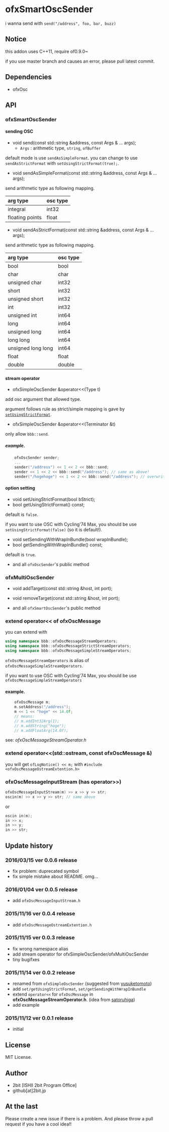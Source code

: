 # ofxSmartOscSender

i wanna send with `send("/address", foo, bar, buzz)`

## Notice

this addon uses C++11, require of0.9.0~

if you use master branch and causes an error, please pull latest commit.

## Dependencies

* ofxOsc

## API

### ofxSmartOscSender

#### sending OSC

* void send(const std::string &address, const Args & ... args);
	* `Args` : arithmetic type, `string`, `ofBuffer`

default mode is use `sendAsSimpleFormat`.
you can change to use `sendAsStrictFormat` with `setUsingStrictFormat(true);`.

* void sendAsSimpleFormat(const std::string &address, const Args & ... args);

send arithmetic type as following mapping.

| arg type        | osc type |
|:----            |:----     |
| integral        | int32    |
| floating points | float    |

* void sendAsStrictFormat(const std::string &address, const Args & ... args);

send arithmetic type as following mapping.

| arg type           | osc type |
|:----               |:----     |
| bool               | bool     |
| char               | char     |
| unsigned char      | int32    |
| short              | int32    |
| unsigned short     | int32    |
| int                | int32    |
| unsigned int       | int64    |
| long               | int64    |
| unsigned long      | int64    |
| long long          | int64    |
| unsigned long long | int64    |
| float              | float    |
| double             | double   |

#### stream operator

* ofxSimpleOscSender &operator<<(Type t)

add osc argument that allowed type.

argument follows rule as strict/simple mapping is gave by [`setUsingStrictFormat`](#option_setting).

* ofxSimpleOscSender &operator<<(Terminator &t)

only allow `bbb::send`.

##### example.

```cpp
	ofxOscSender sender;
	...
	sender("/address") << 1 << 2 << bbb::send;
	sender << 1 << 2 << bbb::send("/address"); // same as above!
	sender("/hogehoge") << 1 << 2 << bbb::send("/address"); // overwrite address with argument of send. so, same as above!
```

#### <a name="option_setting">option setting</a>

* void setUsingStrictFormat(bool bStrict);
* bool getUsingStrictFormat() const;

default is `false`.

if you want to use OSC with Cycling'74 Max, you should be use `setUsingStrictFormat(false)` (so it is default!).

* void setSendingWithWrapInBundle(bool wrapInBundle);
* bool getSendingWithWrapInBundle() const;

default is `true`.

* and all `ofxOscSender`'s public method

### ofxMultiOscSender

* void addTarget(const std::string &host, int port);
* void removeTarget(const std::string &host, int port);

* and all `ofxSmartOscSender`'s public method

### extend operator<< of ofxOscMessage

you can extend with

```cpp
using namespace bbb::ofxOscMessageStreamOperators;
using namespace bbb::ofxOscMessageStrictStreamOperators;
using namespace bbb::ofxOscMessageSimpleStreamOperators;
```

`ofxOscMessageStreamOperators` is alias of `ofxOscMessageSimpleStreamOperators`.

if you want to use OSC with Cycling'74 Max, you should be use `ofxOscMessageSimpleStreamOperators`

#### example.

```cpp
	ofxOscMessage m;
	m.setAddress("/address");
	m << 1 << "hoge" << 14.0f;
	// means:
	// m.addInt32Arg(1);
	// m.addString("hoge");
	// m.addFloatArg(14.0f);
```

see: *ofxOscMessageStreamOperator.h*

### extend operator<<(std::ostream, const ofxOscMessage &)

you will get `ofLogNotice() << m;` with `#include <ofxOscMessageOstreamExtention.h>`

### ofxOscMessageInputStream (has operator>>)

```cpp
ofxOscMessageInputStream(m) >> x >> y >> str;
oscin(m) >> x >> y >> str; // same above
```

or

```cpp
oscin in(m);
in >> x;
in >> y;
in >> str;
```

## Update history

### 2016/03/15 ver 0.0.6 release

* fix problem: duprecated symbol
* fix simple mistake about README. omg...

### 2016/01/04 ver 0.0.5 release

* add `ofxOscMessageInputStream.h`

### 2015/11/16 ver 0.0.4 release

* add `ofxOscMessageOstreamExtention.h`

### 2015/11/15 ver 0.0.3 release

* fix wrong namespace alias
* add stream operator for ofxSimpleOscSender/ofxMultiOscSender
* tiny bugifxes

### 2015/11/14 ver 0.0.2 release

* renamed from `ofxSimpleOscSender` (suggested from [yusuketomoto](https://github.com/yusuketomoto))
* add `set/getUsingStrictFormat`, `set/getSendingWithWrapInBundle`
* extend `operator<<` for `ofxOscMessage` in **ofxOscMessageStreamOperator.h**. (idea from [satoruhiga](https://github.com/satoruhiga))
* add example

### 2015/11/12 ver 0.0.1 release

* initial

## License

MIT License.

## Author

* 2bit [ISHII 2bit Program Office]
* github[at]2bit.jp

## At the last

Please create a new issue if there is a problem.
And please throw a pull request if you have a cool idea!!
